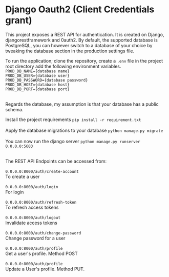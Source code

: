 # Django Oauth2 (Client Credentials grant)
This project exposes a REST API for authentication. It is created on Django, djangorestframework and 0auth2. By default,
the supported database is PostgreSQL, you can however switch to a database of your choice by tweaking the database
section in the production settings file.

To run the application; clone the repository, create a <code>.env</code> file in the project root directory add the
following environment variables.
<br>
`PROD_DB_NAME={database name}` <br>
`PROD_DB_USER={database user}` <br>
`PROD_DB_PASSWORD={database password}` <br>
`PROD_DB_HOST={database host}` <br>
`PROD_DB_PORT={database port}`

<br>
Regards the database, my assumption is that your database has a public schema.

Install the project requirements `pip install -r requirement.txt`
<br><br>
Apply the database migrations to your database `python manage.py migrate`
<br><br>
You can now run the django server `python manage.py runserver 0.0.0.0:5603`
<br><br>

The REST API Endpoints can be accessed from:
<br><br>
`0.0.0.0:8000/auth/create-account`<br>
To create a user
<br><br>
`0.0.0.0:8000/auth/login`<br>
For login
<br><br>
`0.0.0.0:8000/auth/refresh-token`<br>
To refresh access tokens
<br><br>
`0.0.0.0:8000/auth/logout`<br>
Invalidate access tokens
<br><br>
`0.0.0.0:8000/auth/change-password`<br>
Change password for a user
<br><br>
`0.0.0.0:8000/auth/profile`<br>
Get a user's profile. Method POST
<br><br>
`0.0.0.0:8000/auth/profile`<br>
Update a User's profile. Method PUT.
